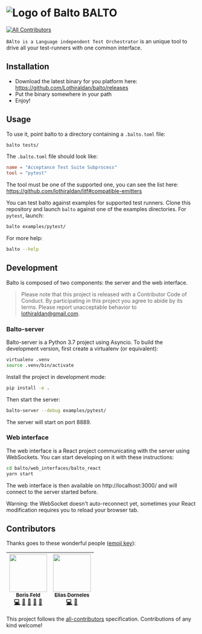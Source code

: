 # ![Logo of Balto](logo-100x.png) BALTO
[![All Contributors](https://img.shields.io/badge/all_contributors-2-orange.svg?style=flat-square)](#contributors)

`BAlto is a Language independent Test Orchestrator` is an unique tool to drive
all your test-runners with one common interface.

## Installation

- Download the latest binary for you platform here: https://github.com/Lothiraldan/balto/releases
- Put the binary somewhere in your path
- Enjoy!

## Usage

To use it, point balto to a directory containing a `.balto.toml` file:
    
```bash
balto tests/
```

The `.balto.toml` file should look like:

```toml
name = "Acceptance Test Suite Subprocess"
tool = "pytest"

```

The tool must be one of the supported one, you can see the list here: https://github.com/lothiraldan/litf#compatible-emitters

You can test balto against examples for supported test runners. Clone this repository and launch `balto` against one of the examples directories. For `pytest`, launch:

```bash
balto examples/pytest/
```

For more help:

```bash
balto --help
```


## Development

Balto is composed of two components: the server and the web interface.

> Please note that this project is released with a Contributor Code of Conduct. By participating in this project you agree to abide by its terms. Please report unacceptable behavior to [lothiraldan@gmail.com](lothiraldan@gmail.com).

### Balto-server

Balto-server is a Python 3.7 project using Asyncio. To build the development version, first create a virtualenv (or equivalent):

```bash
virtualenv .venv
source .venv/bin/activate
```

Install the project in development mode:

```bash
pip install -e .
```

Then start the server:

```bash
balto-server --debug examples/pytest/
```

The server will start on port 8889.

### Web interface

The web interface is a React project communicating with the server using WebSockets. You can start developing on it with these instructions:

```bash
cd balto/web_interfaces/balto_react
yarn start
```

The web interface is then available on http://localhost:3000/ and will connect to the server started before.

Warning: the WebSocket doesn't auto-reconnect yet, sometimes your React modification requires you to reload your browser tab.

## Contributors

Thanks goes to these wonderful people ([emoji key](https://github.com/kentcdodds/all-contributors#emoji-key)):

<!-- ALL-CONTRIBUTORS-LIST:START - Do not remove or modify this section -->
<!-- prettier-ignore -->
| [<img src="https://avatars2.githubusercontent.com/u/243665?v=4" width="100px;"/><br /><sub><b> Boris Feld</b></sub>](https://lothiraldan.github.io/)<br />[💻](https://github.com/lothiraldan/balto/commits?author=Lothiraldan "Code") [🎨](#design-Lothiraldan "Design") [📖](https://github.com/lothiraldan/balto/commits?author=Lothiraldan "Documentation") [🤔](#ideas-Lothiraldan "Ideas, Planning, & Feedback") [📢](#talk-Lothiraldan "Talks") | [<img src="https://avatars0.githubusercontent.com/u/37565?v=4" width="100px;"/><br /><sub><b>Elias Dorneles</b></sub>](https://eliasdorneles.github.io)<br />[💻](https://github.com/lothiraldan/balto/commits?author=eliasdorneles "Code") [🐛](https://github.com/lothiraldan/balto/issues?q=author%3Aeliasdorneles "Bug reports") |
| :---: | :---: |
<!-- ALL-CONTRIBUTORS-LIST:END -->

This project follows the [all-contributors](https://github.com/kentcdodds/all-contributors) specification. Contributions of any kind welcome!